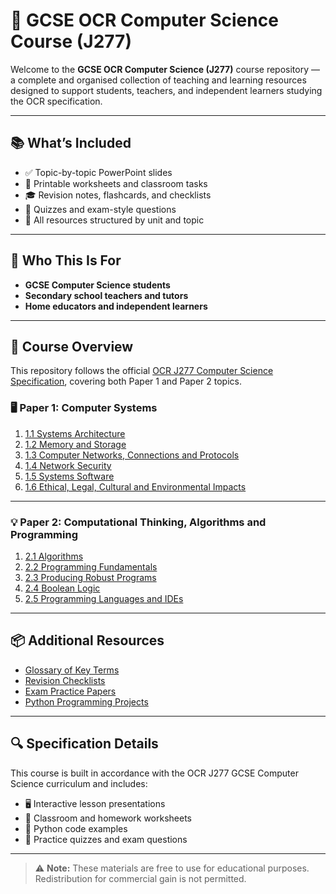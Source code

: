 # 📘 GCSE OCR Computer Science Course (J277)

Welcome to the **GCSE OCR Computer Science (J277)** course repository — a complete and organised collection of teaching and learning resources designed to support students, teachers, and independent learners studying the OCR specification.

---

## 📚 What’s Included

- ✅ Topic-by-topic PowerPoint slides
- 📝 Printable worksheets and classroom tasks
- 🎓 Revision notes, flashcards, and checklists
- 🧠 Quizzes and exam-style questions
- 📂 All resources structured by unit and topic

---

## 🎯 Who This Is For

- **GCSE Computer Science students**
- **Secondary school teachers and tutors**
- **Home educators and independent learners**

---

## 🧭 Course Overview

This repository follows the official [OCR J277 Computer Science Specification](https://www.ocr.org.uk/qualifications/gcse/computer-science-j277-from-2020/), covering both Paper 1 and Paper 2 topics.

### 🖥️ Paper 1: Computer Systems

1. [1.1 Systems Architecture](./paper1-computer-systems/1.1-systems-architecture/)
2. [1.2 Memory and Storage](./paper1-computer-systems/1.2-memory-and-storage/)
3. [1.3 Computer Networks, Connections and Protocols](./paper1/1.3-networks/)
4. [1.4 Network Security](./paper1-computer-systems/1.4-network-security/)
5. [1.5 Systems Software](./paper1-computer-systems/1.5-systems-software/)
6. [1.6 Ethical, Legal, Cultural and Environmental Impacts](./paper1-computer-systems/1.6-impacts/)

---

### 💡 Paper 2: Computational Thinking, Algorithms and Programming

1. [2.1 Algorithms](./paper2-computational-thinking-algorithms-and-Programming/2.1-algorithms/)
2. [2.2 Programming Fundamentals](./paper2-computational-thinking-algorithms-and-Programming/2.2-programming-fundamentals/)
3. [2.3 Producing Robust Programs](./paper2-computational-thinking-algorithms-and-Programming/2.3-robust-programs/)
4. [2.4 Boolean Logic](./paper2-computational-thinking-algorithms-and-Programming/2.4-boolean-logic/)
5. [2.5 Programming Languages and IDEs](./paper2-computational-thinking-algorithms-and-Programming/2.5-languages-ides/)

---

## 📦 Additional Resources

- [Glossary of Key Terms](./resources/glossary.md)
- [Revision Checklists](./resources/revision-checklists.md)
- [Exam Practice Papers](./resources/exam-practice/)
- [Python Programming Projects](./resources/python-projects/)

---

## 🔍 Specification Details

This course is built in accordance with the OCR J277 GCSE Computer Science curriculum and includes:

- 🖥️ Interactive lesson presentations
- 📄 Classroom and homework worksheets
- 🐍 Python code examples
- 🧪 Practice quizzes and exam questions

---

> ⚠️ **Note:** These materials are free to use for educational purposes. Redistribution for commercial gain is not permitted.
